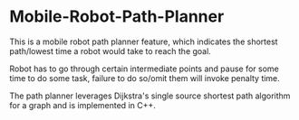 # Mobile-Robot-Path-Planner

This is a mobile robot path planner feature, which indicates the shortest path/lowest time a robot would take to reach the goal.

Robot has to go through certain intermediate points and pause for some time to do some task, failure to do so/omit them will invoke
penalty time.

The path planner leverages Dijkstra's single source shortest path algorithm for a graph and is implemented in C++.
